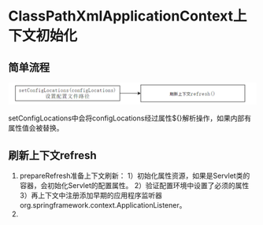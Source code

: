 # ClassPathXmlApplicationContext上下文初始化



## 简单流程

![image-20211118143940546](img/ClassPathXmlApplicationContext/image-20211118143940546.png)

setConfigLocations中会将configLocations经过属性${}解析操作，如果内部有属性值会被替换。

## 刷新上下文refresh

1. prepareRefresh准备上下文刷新： 
   1）初始化属性资源，如果是Servlet类的容器，会初始化Servlet的配置属性。
   2）验证配置环境中设置了必须的属性
   3）再上下文中注册添加早期的应用程序监听器org.springframework.context.ApplicationListener。
2. 

